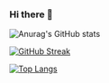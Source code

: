 ### Hi there 👋

![Anurag's GitHub stats](https://github-readme-stats.vercel.app/api?username=Tom-Mendy&show_icons=true&theme=radical)

[![GitHub Streak](http://github-readme-streak-stats.herokuapp.com?user=Tom-Mendy&theme=radical)](https://git.io/streak-stats)

[![Top Langs](https://github-readme-stats.vercel.app/api/top-langs/?username=Tom-Mendy&layout=compact&theme=radical)](https://github.com/anuraghazra/github-readme-stats)


<!--
**Tom-Mendy/Tom-Mendy** is a ✨ _special_ ✨ repository because its `README.md` (this file) appears on your GitHub profile.

Here are some ideas to get you started:

- 🔭 I’m currently working on ...
- 🌱 I’m currently learning ...
- 👯 I’m looking to collaborate on ...
- 🤔 I’m looking for help with ...
- 💬 Ask me about ...
- 📫 How to reach me: ...
- 😄 Pronouns: ...
- ⚡ Fun fact: ...
-->
